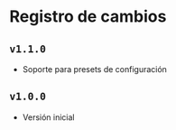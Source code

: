 # Registro de cambios

## `v1.1.0`

- Soporte para presets de configuración

## `v1.0.0`

- Versión inicial
